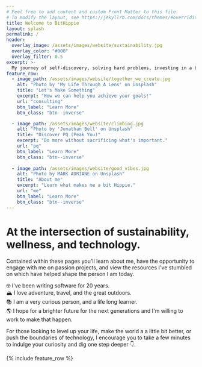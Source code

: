 ```yaml
---
# Feel free to add content and custom Front Matter to this file.
# To modify the layout, see https://jekyllrb.com/docs/themes/#overriding-theme-defaults
title: Welcome to BitHippie 
layout: splash
permalink: /
header:
  overlay_image: /assets/images/website/sustainability.jpg
  overlay_color: "#000"
  overlay_filter: 0.5
excerpt: >-
  My journey of self-discovery, solving hard problems, investing in a brighter future, and giving back.
feature_row:
  - image_path: /assets/images/website/together_we_create.jpg
    alt: "Photo by 'My Life Through A Lens' on Unsplash"
    title: "Let's Make Something"
    excerpt: "How we can help you achieve your goals!"
    url: "consulting"
    btn_label: "Learn More"
    btn_class: "btn--inverse"

  - image_path: /assets/images/website/climbing.jpg
    alt: "Photo by 'Jonathan Bell' on Unsplash"
    title: "Discover PQ (Peak You)"
    excerpt: "Do more without sacrificing what's important."
    url: "pq"
    btn_label: "Learn More"
    btn_class: "btn--inverse"
  
  - image_path: /assets/images/website/good_vibes.jpg
    alt: "Photo by MARK ADRIANE on Unsplash"
    title: "About me"
    excerpt: "Learn what makes me a bit Hippie."
    url: "me"
    btn_label: "Learn More"
    btn_class: "btn--inverse"
--- 
```


# At the intersection of sustainability, wellness, and technology.

Contained within these pages you'll learn about me, have the opportunity to engage with me on passion projects, and 
view the resources I've stumbled on which have helped shape the person I am today.

🤓 I've been writing software for 20 years. <br/>
🏔 I love adventure, travel, and the great outdoors. <br/>
📚 I am a very curious person, and a life long learner. <br/>
🌎 I hope for a brighter future for the next generations and I'm willing to work to make that happen. <br/>

For those looking to level up your life, make the world a a little bit better, or push the boundaries of technology, I encourage you to take a few minutes to indulge your curiosity and dig one step deeper 👇. 


{% include feature_row %}

